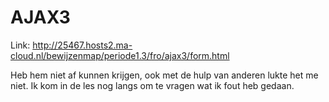 # AJAX3

Link: http://25467.hosts2.ma-cloud.nl/bewijzenmap/periode1.3/fro/ajax3/form.html

Heb hem niet af kunnen krijgen, ook met de hulp van anderen lukte het me niet. Ik kom in de les nog langs om te vragen wat ik fout heb gedaan.
